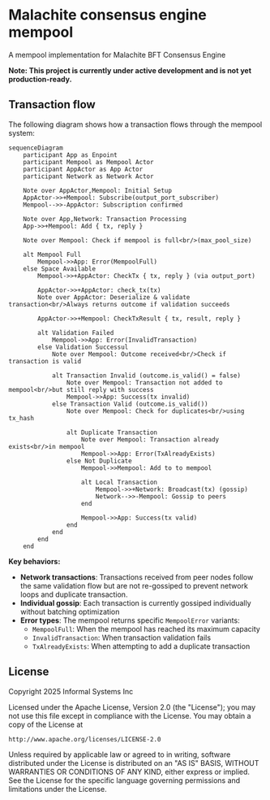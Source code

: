 # Malachite consensus engine mempool

A mempool implementation for Malachite BFT Consensus Engine

**Note: This project is currently under active development and is not yet production-ready.**

## Transaction flow

The following diagram shows how a transaction flows through the mempool system:

```mermaid
sequenceDiagram
    participant App as Enpoint
    participant Mempool as Mempool Actor
    participant AppActor as App Actor  
    participant Network as Network Actor
    
    Note over AppActor,Mempool: Initial Setup
    AppActor->>+Mempool: Subscribe(output_port_subscriber)
    Mempool-->>-AppActor: Subscription confirmed
    
    Note over App,Network: Transaction Processing
    App->>+Mempool: Add { tx, reply }
    
    Note over Mempool: Check if mempool is full<br/>(max_pool_size)
    
    alt Mempool Full
        Mempool->>App: Error(MempoolFull)
    else Space Available
        Mempool->>+AppActor: CheckTx { tx, reply } (via output_port)
        
        AppActor->>+AppActor: check_tx(tx)
        Note over AppActor: Deserialize & validate transaction<br/>Always returns outcome if validation succeeds
        
        AppActor->>+Mempool: CheckTxResult { tx, result, reply }
        
        alt Validation Failed
            Mempool->>App: Error(InvalidTransaction)
        else Validation Successul
            Note over Mempool: Outcome received<br/>Check if transaction is valid
            
            alt Transaction Invalid (outcome.is_valid() = false)
                Note over Mempool: Transaction not added to mempool<br/>but still reply with success
                Mempool->>App: Success(tx invalid)
            else Transaction Valid (outcome.is_valid())
                Note over Mempool: Check for duplicates<br/>using tx_hash
            
                alt Duplicate Transaction
                    Note over Mempool: Transaction already exists<br/>in mempool
                    Mempool->>App: Error(TxAlreadyExists)
                else Not Duplicate
                    Mempool->>Mempool: Add to to mempool
                    
                    alt Local Transaction
                        Mempool->>+Network: Broadcast(tx) (gossip)
                        Network-->>-Mempool: Gossip to peers
                    end
                    
                    Mempool->>App: Success(tx valid)
                end
            end
        end
    end
```

**Key behaviors:**
- **Network transactions**: Transactions received from peer nodes follow the same validation flow but are not re-gossiped to prevent network loops and duplicate transaction.
- **Individual gossip**: Each transaction is currently gossiped individually without batching optimization
- **Error types**: The mempool returns specific `MempoolError` variants:
  - `MempoolFull`: When the mempool has reached its maximum capacity
  - `InvalidTransaction`: When transaction validation fails 
  - `TxAlreadyExists`: When attempting to add a duplicate transaction

## License

Copyright 2025 Informal Systems Inc

Licensed under the Apache License, Version 2.0 (the "License");
you may not use this file except in compliance with the License.
You may obtain a copy of the License at

    http://www.apache.org/licenses/LICENSE-2.0

Unless required by applicable law or agreed to in writing, software
distributed under the License is distributed on an "AS IS" BASIS,
WITHOUT WARRANTIES OR CONDITIONS OF ANY KIND, either express or implied.
See the License for the specific language governing permissions and
limitations under the License.
